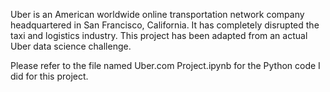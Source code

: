 Uber is an American worldwide online transportation network company headquartered in San Francisco, California. It has completely disrupted the taxi and logistics industry. This project has been adapted from an actual Uber data science challenge. 

Please refer to the file named Uber.com Project.ipynb for the Python code I did for this project.
